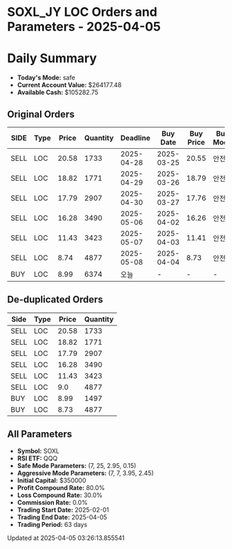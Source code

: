 # SOXL_JY LOC Orders and Parameters - 2025-04-05

# Daily Summary

- **Today's Mode:** safe
- **Current Account Value:** $264177.48
- **Available Cash:** $105282.75

## Original Orders

| SIDE | Type | Price | Quantity | Deadline | Buy Date | Buy Price | Buy Mode |
|------|------|-------|----------|----------|----------|-----------|----------|
| SELL | LOC | 20.58 | 1733 | 2025-04-28 | 2025-03-25 | 20.55 | 안전 |
| SELL | LOC | 18.82 | 1771 | 2025-04-29 | 2025-03-26 | 18.79 | 안전 |
| SELL | LOC | 17.79 | 2907 | 2025-04-30 | 2025-03-27 | 17.76 | 안전 |
| SELL | LOC | 16.28 | 3490 | 2025-05-06 | 2025-04-02 | 16.26 | 안전 |
| SELL | LOC | 11.43 | 3423 | 2025-05-07 | 2025-04-03 | 11.41 | 안전 |
| SELL | LOC | 8.74 | 4877 | 2025-05-08 | 2025-04-04 | 8.73 | 안전 |
| BUY | LOC | 8.99 | 6374 | 오늘 | - | - | - |

## De-duplicated Orders

| Side | Type | Price | Quantity |
|------|------|-------|----------|
| SELL | LOC | 20.58 | 1733 |
| SELL | LOC | 18.82 | 1771 |
| SELL | LOC | 17.79 | 2907 |
| SELL | LOC | 16.28 | 3490 |
| SELL | LOC | 11.43 | 3423 |
| SELL | LOC | 9.0 | 4877 |
| BUY | LOC | 8.99 | 1497 |
| BUY | LOC | 8.73 | 4877 |

## All Parameters

- **Symbol:** SOXL
- **RSI ETF:** QQQ
- **Safe Mode Parameters:** (7, 25, 2.95, 0.15)
- **Aggressive Mode Parameters:** (7, 7, 3.95, 2.45)
- **Initial Capital:** $350000
- **Profit Compound Rate:** 80.0%
- **Loss Compound Rate:** 30.0%
- **Commission Rate:** 0.0%
- **Trading Start Date:** 2025-02-01
- **Trading End Date:** 2025-04-05
- **Trading Period:** 63 days

Updated at 2025-04-05 03:26:13.855541
